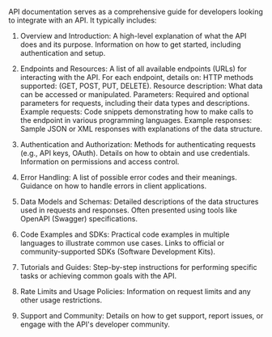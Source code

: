 API documentation serves as a comprehensive guide for developers looking to integrate with an API. It typically includes:

1. Overview and Introduction:
   A high-level explanation of what the API does and its purpose.
   Information on how to get started, including authentication and setup.

2. Endpoints and Resources:
   A list of all available endpoints (URLs) for interacting with the API.
   For each endpoint, details on:
   HTTP methods supported: (GET, POST, PUT, DELETE).
   Resource description: What data can be accessed or manipulated.
   Parameters: Required and optional parameters for requests, including their data types and descriptions.
   Example requests: Code snippets demonstrating how to make calls to the endpoint in various programming languages.
   Example responses: Sample JSON or XML responses with explanations of the data structure.

3. Authentication and Authorization:
   Methods for authenticating requests (e.g., API keys, OAuth).
   Details on how to obtain and use credentials.
   Information on permissions and access control.

4. Error Handling:
   A list of possible error codes and their meanings.
   Guidance on how to handle errors in client applications.

5. Data Models and Schemas:
   Detailed descriptions of the data structures used in requests and responses.
   Often presented using tools like OpenAPI (Swagger) specifications.

6. Code Examples and SDKs:
   Practical code examples in multiple languages to illustrate common use cases.
   Links to official or community-supported SDKs (Software Development Kits).

7. Tutorials and Guides:
   Step-by-step instructions for performing specific tasks or achieving common goals with the API.

8. Rate Limits and Usage Policies:
   Information on request limits and any other usage restrictions.

9. Support and Community:
   Details on how to get support, report issues, or engage with the API's developer community.
